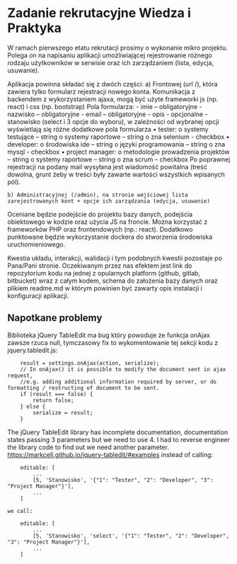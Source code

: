 # Zadanie rekrutacyjne Wiedza i Praktyka
W ramach pierwszego etatu rekrutacji prosimy o wykonanie mikro projektu. Polega on na napisaniu aplikacji umożliwiającej rejestrowanie różnego rodzaju użytkowników w serwisie oraz ich zarządzaniem (lista, edycja, usuwanie).

Aplikacja powinna składać się z dwóch części:
    a) Frontowej (url /), która zawiera tylko formularz rejestracji nowego konta. Komunikacja z backendem z wykorzystaniem ajaxa, mogą być użyte frameworki js (np. react) i css (np. bootstrap)
    Pola formularza:
    - imie – obligatoryjne
    - nazwisko – obligatoryjne
    - email – obligatoryjne
    - opis - opcjonalne
    - stanowisko (select i 3 opcje do wyboru), w zależności od wybranej opcji wyświetlają się różne dodatkowe pola formularza
    • tester:
        o systemy testujące – string
        o systemy raportowe – string
        o zna selenium - checkbox
    • developer:
        o środowiska ide – string
        o języki programowania – string
        o zna mysql - checkbox
    • project manager:
        o metodologie prowadzenia projektów – string
        o systemy raportowe – string
        o zna scrum – checkbox
    Po poprawnej rejestracji na podany mail wysyłana jest wiadomość powitalna (treść dowolna, grunt żeby w treści były zawarte wartości wszystkich wpisanych pól).

    b) Administracyjnej (/admin), na stronie wejściowej lista zarejestrowanych kont + opcje ich zarządzania (edycja, usuwanie)

Oceniane będzie podejście do projektu bazy danych, podejścia obiektowego w kodzie oraz użycia JS na froncie. Można korzystać z frameworków PHP oraz frontendowych (np.: react).
Dodatkowo punktowane będzie wykorzystanie dockera do stworzenia środowiska uruchomieniowego.

Kwestia układu, interakcji, walidacji i tym podobnych kwestii pozostaje po Pana/Pani stronie. Oczekiwanym przez nas efektem jest link do repozytorium kodu na jednej z opularnych platform (github, gitlab, bitbucket) wraz z całym kodem, schema do założenia bazy danych oraz plikiem readme.md w którym powinien być zawarty opis instalacji i konfiguracji aplikacji.


## Napotkane problemy
Biblioteka jQuery TableEdit ma bug który powoduje że funkcja onAjax zawsze rzuca null, tymczasowy fix to wykomentowanie tej sekcji kodu z jquery.tabledit.js:
```
    result = settings.onAjax(action, serialize);
    // In onAjax() it is possible to modify the document sent in ajax request, 
    //e.g. adding additional information required by server, or do formatting / restructing of document to be sent.
    if (result === false) {
        return false;
    } else {
        serialize = result;
    }
```
The jQuery TableEdit library has incomplete documentation, documentation states passing 3 parameters but we need to use 4.
I had to reverse engineer the library code to find out we need another parameter.
https://markcell.github.io/jquery-tabledit/#examples
instead of calling:
```
    editable: [
        ...
        [5, 'Stanowisko', '{"1": "Tester", "2": "Developer", "3": "Project Manager"}'],
        ...
    ]
```
    we call:
```
    editable: [
        ...
        [5, 'Stanowisko', 'select', '{"1": "Tester", "2": "Developer", "3": "Project Manager"}'],
        ...
    ]
```